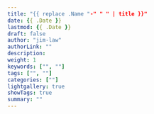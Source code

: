 ```yaml
---
title: "{{ replace .Name "-" " " | title }}"
date: {{ .Date }}
lastmod: {{ .Date }}
draft: false
author: "jim-law"
authorLink: ""
description:
weight: 1
keywords: ["", ""]
tags: ["", ""]
categories: [""]
lightgallery: true
showTags: true
summary: ""
---
```


